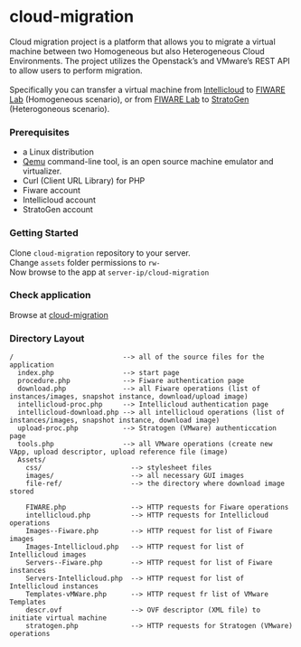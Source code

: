 # cloud-migration
Cloud migration project is a platform that allows you to migrate a virtual machine between two Homogeneous but also  Heterogeneous Cloud Environments. The project utilizes the Openstack’s and VMware’s REST API to allow users to perform migration.
<br><br>
Specifically you can transfer a virtual machine from <a href="http://cloud.intellicloud.tuc.gr/">Intellicloud</a> to <a href="https://cloud.lab.fiware.org/">FIWARE Lab</a> (Homogeneous scenario), or from <a href="https://cloud.lab.fiware.org/">FIWARE Lab</a> to <a href="http://www.stratogen.net">StratoGen</a> (Heterogoneous scenario).

<h3>Prerequisites</h3>

<ul>
  <li>a Linux distribution</li>
  <li><a href="http://www.qemu.org/">Qemu</a> command-line tool, is an open source machine emulator and virtualizer.</li>
  <li>Curl (Client URL Library) for PHP</li>
  <li>Fiware account</li>
  <li>Intellicloud account</li>
  <li>StratoGen account</li>
</ul>

<h3>Getting Started</h3>

Clone `cloud-migration` repository to your server.
<br>
Change `assets` folder permissions to `rw-`
<br>
Now browse to the app at `server-ip/cloud-migration`

<h3>Check application</h3>

Browse at <a href="http://147.27.60.220/migration/">cloud-migration</a>

<h3>Directory Layout</h3>

```
/                           --> all of the source files for the application
  index.php                 --> start page
  procedure.php             --> Fiware authentication page
  download.php              --> all Fiware operations (list of instances/images, snapshot instance, download/upload image)
  intellicloud-proc.php     --> Intellicloud authentication page
  intellicloud-download.php --> all intellicloud operations (list of instances/images, snapshot instance, download image)
  upload-proc.php           --> Stratogen (VMware) authenticcation page
  tools.php                 --> all VMware operations (create new VApp, upload descriptor, upload reference file (image)
  Assets/
    css/                      --> stylesheet files
    images/                   --> all necessary GUI images 
    file-ref/                 --> the directory where download image stored 
    
    FIWARE.php                --> HTTP requests for Fiware operations 
    intellicloud.php          --> HTTP requests for Intellicloud operations 
    Images--Fiware.php        --> HTTP request for list of Fiware images
    Images-Intellicloud.php   --> HTTP request for list of Intellicloud images
    Servers--Fiware.php       --> HTTP request for list of Fiware instances
    Servers-Intellicloud.php  --> HTTP request for list of Intellicloud instances
    Templates-vMWare.php      --> HTTP request fr list of VMware Templates
    descr.ovf                 --> OVF descriptor (XML file) to initiate virtual machine 
    stratogen.php             --> HTTP requests for Stratogen (VMware) operations 

```
